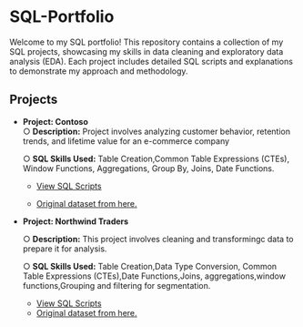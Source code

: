# SQL-Portfolio
Welcome to my SQL portfolio! This repository contains a collection of my SQL projects, showcasing my skills in data cleaning and exploratory data analysis (EDA). Each project includes detailed SQL scripts and explanations to demonstrate my approach and methodology.

## Projects 

- **Project: Contoso**  
○ **Description:** Project involves analyzing customer behavior, retention trends, and lifetime value for an e-commerce company
     
  ○ **SQL Skills Used:** Table Creation,Common Table Expressions (CTEs), Window Functions, Aggregations, Group By, Joins, Date Functions.
    
  - [View SQL Scripts](contoso)

  - [Original dataset from here.](https://www.sqlbi.com/tools/contoso-data-generator)




- **Project: Northwind Traders**
   
  ○ **Description:** This project involves cleaning and transformingc data to prepare it for analysis.
     
  ○ **SQL Skills Used:** Table Creation,Data Type Conversion, Common Table Expressions (CTEs),Date Functions,Joins, aggregations,window functions,Grouping and filtering for 
  segmentation.
     
  - [View SQL Scripts](Northwind) 
  - [Original dataset from here.](https://docs.yugabyte.com/)


